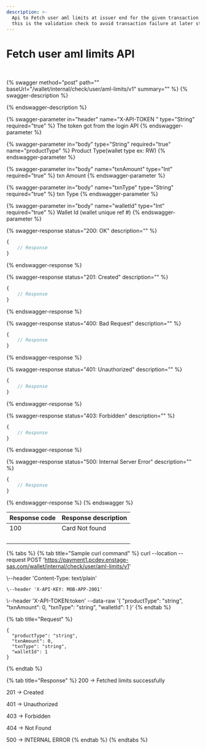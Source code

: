 ```yaml
---
description: >-
  Api to Fetch user aml limits at issuer end for the given transaction type,
  this is the validation check to avoid transaction failure at later stage.
---
```


# Fetch user aml limits API

​

{% swagger method="post" path="" baseUrl="<domain>/wallet/internal/check/user/aml-limits/v1" summary="" %}
{% swagger-description %}

{% endswagger-description %}

{% swagger-parameter in="header" name="X-API-TOKEN  " type="String" required="true" %}
The token got from the login API
{% endswagger-parameter %}

{% swagger-parameter in="body" type="String" required="true" name="productType" %}
Product Type(wallet type ex: RW)
{% endswagger-parameter %}

{% swagger-parameter in="body" name="txnAmount" type="Int" required="true" %}
txn Amount
{% endswagger-parameter %}

{% swagger-parameter in="body" name="txnType" type="String" required="true" %}
txn Type
{% endswagger-parameter %}

{% swagger-parameter in="body" name="walletId" type="Int" required="true" %}
Wallet Id (wallet unique ref #)
{% endswagger-parameter %}

{% swagger-response status="200: OK" description="" %}
```javascript
{
    // Response
}
```
{% endswagger-response %}

{% swagger-response status="201: Created" description="" %}
```javascript
{
    // Response
}
```
{% endswagger-response %}

{% swagger-response status="400: Bad Request" description="" %}
```javascript
{
    // Response
}
```
{% endswagger-response %}

{% swagger-response status="401: Unauthorized" description="" %}
```javascript
{
    // Response
}
```
{% endswagger-response %}

{% swagger-response status="403: Forbidden" description="" %}
```javascript
{
    // Response
}
```
{% endswagger-response %}

{% swagger-response status="500: Internal Server Error" description="" %}
```javascript
{
    // Response
}
```
{% endswagger-response %}
{% endswagger %}

| Response code | Response description |
| ------------- | -------------------- |
| ​100          | Card Not found       |
| ​             |                      |

{% tabs %}
{% tab title="Sample curl command" %}
curl --location --request POST 'https://payment1.pcdev.enstage-sas.com/wallet/internal/check/user/aml-limits/v1'

\\--header 'Content-Type: text/plain'

```
\--header 'X-API-KEY: MOB-APP-2001'
```

\\--header 'X-API-TOKEN:token' --data-raw '{ "productType": "string", "txnAmount": 0, "txnType": "string", "walletId": 1 }'​
{% endtab %}

{% tab title="Request" %}
```
{
  "productType": "string",
  "txnAmount": 0,
  "txnType": "string",
  "walletId": 1
}
```
{% endtab %}

{% tab title="Response" %}
200 -> Fetched limits successfully

201 -> Created

401 -> Unauthorized

403 -> Forbidden

404 -> Not Found

500 -> INTERNAL ERROR
{% endtab %}
{% endtabs %}
